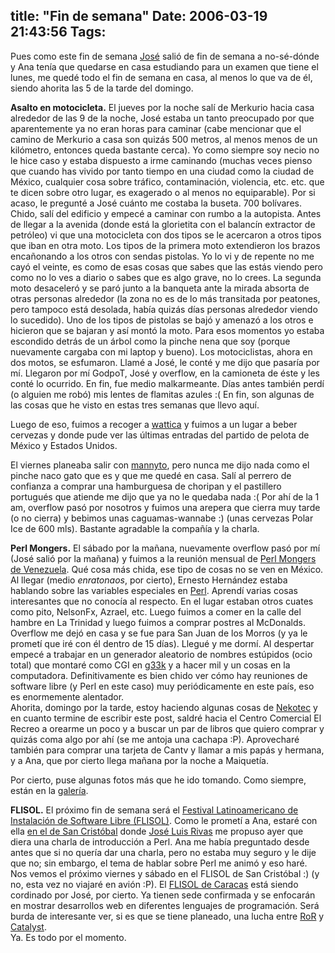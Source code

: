 title: "Fin de semana"
Date: 2006-03-19 21:43:56
Tags: 
---
<p>Pues como este fin de semana <a target="_blank" href="http://bureado.com.ve">José</a> salió de fin de semana a no-sé-dónde y Ana tenía que quedarse en casa estudiando para un examen que tiene el lunes, me quedé todo el fin de semana en casa, al menos lo que va de él, siendo ahorita las 5 de la tarde del domingo.</p>

<p><strong>Asalto en motocicleta.</strong> El jueves por la noche salí de Merkurio hacia casa alrededor de las 9 de la noche, José estaba un tanto preocupado por que aparentemente ya no eran horas para caminar (cabe mencionar que el camino de Merkurio a casa son quizás 500 metros, al menos menos de un kilómetro, entonces queda bastante cerca). Yo como siempre soy necio no le hice caso y estaba dispuesto a irme caminando (muchas veces pienso que cuando has vivido por tanto tiempo en una ciudad como la ciudad de México, cualquier cosa sobre tráfico, contaminación, violencia, etc. etc. que te dicen sobre otro lugar, es exagerado o al menos no equiparable). Por si acaso, le pregunté a José cuánto me costaba la buseta. 700 bolívares. Chido, salí del edificio y empecé a caminar con rumbo a la autopista. Antes de llegar a la avenida (donde está la glorietita con el balancín extractor de petróleo) vi que una motocicleta con dos tipos se le acercaron a otros tipos que iban en otra moto. Los tipos de la primera moto extendieron los brazos encañonando a los otros con sendas pistolas. Yo lo vi y de repente no me cayó el veinte, es como de esas cosas que sabes que las estás viendo pero como no lo ves a diario o sabes que es algo grave, no lo crees. La segunda moto desaceleró y se paró junto a la banqueta ante la mirada absorta de otras personas alrededor (la zona no es de lo más transitada por peatones, pero tampoco está desolada, había quizás días personas alrededor viendo lo sucedido). Uno de los tipos de pistolas se bajó y amenazó a los otros e hicieron que se bajaran y así montó la moto. Para esos momentos yo estaba escondido detrás de un árbol como la pinche nena que soy (porque nuevamente cargaba con mi laptop y bueno). Los motociclistas, ahora en dos motos, se esfumaron. Llamé a José, le conté y me dijo que pasaría por mí. Llegaron por mí GodpoT, José y overflow, en la camioneta de éste y les conté lo ocurrido. En fin, fue medio malkarmeante. Días antes también perdí (o alguien me robó) mis lentes de flamitas azules :( En fin, son algunas de las cosas que he visto en estas tres semanas que llevo aquí.</p>

<p>Luego de eso, fuimos a recoger a <a target="_blank" href="http://wattica.unplug.org.ve">wattica</a> y fuimos a un lugar a beber cervezas y donde pude ver las últimas entradas del partido de pelota de México y Estados Unidos.</p>

<p>El viernes planeaba salir con <a target="_blank" href="http://mannyto.unplug.org.ve">mannyto</a>, pero nunca me dijo nada como el pinche naco gato que es y que me quedé en casa. Salí al perrero de confianza a comprar una hamburguesa de choripan y el pastillero portugués que atiende me dijo que ya no le quedaba nada :( Por ahí de la 1 am, overflow pasó por nosotros y fuimos una arepera que cierra muy tarde (o no cierra) y bebimos unas caguamas-wannabe :) (unas cervezas Polar Ice de 600 mls). Bastante agradable la compañía y la charla.</p>

<p><strong>Perl Mongers.</strong> El sábado por la mañana, nuevamente overflow pasó por mí (José salió por la mañana) y fuimos a la reunión mensual de <a target="_blank" href="http://www.pm.org.ve">Perl Mongers de Venezuela</a>. Qué cosa más chida, ese tipo de cosas no se ven en México. Al llegar (medio <em>enratonaos</em>, por cierto), Ernesto Hernández estaba hablando sobre las variables especiales en <a target="_blank" href="http://www.perl.org">Perl</a>. Aprendí varias cosas interesantes que no conocía al respecto. En el lugar estaban otros cuates como pito, NelsonFx, Azrael, etc. Luego fuimos a comer en la calle del hambre en La Trinidad y luego fuimos a comprar postres al McDonalds. Overflow me dejó en casa y se fue para San Juan de los Morros (y ya le prometí que iré con él dentro de 15 días). Llegué y me dormí. Al despertar empecé a trabajar en un generador aleatorio de nombres estúpidos (ocio total) que montaré como CGI en <a target="_blank" href="http://www.g33k.com.ve">g33k</a> y a hacer mil y un cosas en la computadora. Definitivamente es bien chido ver cómo hay reuniones de software libre (y Perl en este caso) muy periódicamente en este país, eso es enormemente alentador.<br/>
Ahorita, domingo por la tarde, estoy haciendo algunas cosas de <a target="_blank" href="http://www.nekotec.com.mx">Nekotec</a> y en cuanto termine de escribir este post, saldré hacia el Centro Comercial El Recreo a orearme un poco y a buscar un par de libros que quiero comprar y quizás coma algo por ahí (se me antoja una cachapa :P). Aprovecharé también para comprar una tarjeta de Cantv y llamar a mis papás y hermana, y a Ana, que por cierto llega mañana por la noche a Maiquetía.</p>

<p>Por cierto, puse algunas fotos más que he ido tomando. Como siempre, están en la <a target="_blank" href="http://www.damog.net/gallery/caracas">galería</a>.</p>

<p><strong>FLISOL.</strong> El próximo fin de semana será el <a target="_blank" href="http://www.installfest.info">Festival Latinoamericano de Instalación de Software Libre (FLISOL)</a>. Como le prometí a Ana, estaré con ella <a target="_blank" href="http://www.installfest.info/Venezuela/SanCristobal">en el de San Cristóbal</a> donde <a target="_blank" href="http://ghostbar-blog.blogspot.com/">José Luis Rivas</a> me propuso ayer que diera una charla de introducción a Perl. Ana me había preguntado desde antes que si no quería dar una charla, pero no estaba muy seguro y le dije que no; sin embargo, el tema de hablar sobre Perl me animó y eso haré. Nos vemos el próximo viernes y sábado en el FLISOL de San Cristóbal :) (y no, esta vez no viajaré en avión :P). El <a target="_blank" href="http://www.installfest.info/Venezuela/Caracas">FLISOL de Caracas</a> está siendo cordinado por José, por cierto. Ya tienen sede confirmada y se enfocarán en mostrar desarrollos web en diferentes lenguajes de programación. Será burda de interesante ver, si es que se tiene planeado, una lucha entre <a target="_blank" href="http://www.rubyonrails.org">RoR</a> y <a target="_blank" href="http://catalyst.perl.org">Catalyst</a>.<br/>
Ya. Es todo por el momento.</p>
